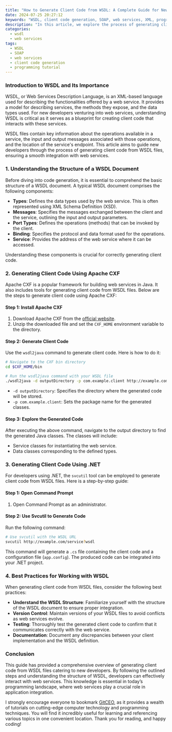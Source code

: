 ```yaml
---
title: "How to Generate Client Code from WSDL: A Complete Guide for New Developers"
date: 2024-07-25 20:27:12
keywords: "WSDL, client code generation, SOAP, web services, XML, programming tutorial, new developers"
description: "In this article, we explore the process of generating client code from WSDL (Web Services Description Language) files. We cover the significance of WSDL in web services, provide a comprehensive step-by-step guide on code generation using various programming languages and tools. Additionally, we explain the key components of WSDL and offer insights into best practices to help new developers understand and effectively utilize WSDL in their projects. This guide serves as a valuable resource for those looking to enhance their web services development skills."
categories:
  - wsdl
  - web services
tags:
  - WSDL
  - SOAP
  - web services
  - client code generation
  - programming tutorial
---
```


### Introduction to WSDL and Its Importance

WSDL, or Web Services Description Language, is an XML-based language used for describing the functionalities offered by a web service. It provides a model for describing services, the methods they expose, and the data types used. For new developers venturing into web services, understanding WSDL is critical as it serves as a blueprint for creating client code that interacts with these services.

WSDL files contain key information about the operations available in a service, the input and output messages associated with those operations, and the location of the service's endpoint. This article aims to guide new developers through the process of generating client code from WSDL files, ensuring a smooth integration with web services.

<!-- more -->

### 1. Understanding the Structure of a WSDL Document

Before diving into code generation, it is essential to comprehend the basic structure of a WSDL document. A typical WSDL document comprises the following components:

- **Types**: Defines the data types used by the web service. This is often represented using XML Schema Definition (XSD).
- **Messages**: Specifies the messages exchanged between the client and the service, outlining the input and output parameters.
- **Port Types**: Defines the operations (methods) that can be invoked by the client.
- **Binding**: Specifies the protocol and data format used for the operations.
- **Service**: Provides the address of the web service where it can be accessed.

Understanding these components is crucial for correctly generating client code.

### 2. Generating Client Code Using Apache CXF

Apache CXF is a popular framework for building web services in Java. It also includes tools for generating client code from WSDL files. Below are the steps to generate client code using Apache CXF:

#### Step 1: Install Apache CXF

1. Download Apache CXF from the [official website](https://cxf.apache.org/).
2. Unzip the downloaded file and set the `CXF_HOME` environment variable to the directory.

#### Step 2: Generate Client Code

Use the `wsdl2java` command to generate client code. Here is how to do it:

```bash
# Navigate to the CXF bin directory
cd $CXF_HOME/bin

# Run the wsdl2java command with your WSDL file
./wsdl2java -d outputDirectory -p com.example.client http://example.com/service?wsdl
```
- `-d outputDirectory`: Specifies the directory where the generated code will be stored.
- `-p com.example.client`: Sets the package name for the generated classes.

#### Step 3: Explore the Generated Code

After executing the above command, navigate to the output directory to find the generated Java classes. The classes will include:
- Service classes for instantiating the web service.
- Data classes corresponding to the defined types.

### 3. Generating Client Code Using .NET

For developers using .NET, the `svcutil` tool can be employed to generate client code from WSDL files. Here is a step-by-step guide:

#### Step 1: Open Command Prompt

1. Open Command Prompt as an administrator.

#### Step 2: Use Svcutil to Generate Code

Run the following command:

```bash
# Use svcutil with the WSDL URL
svcutil http://example.com/service?wsdl
```

This command will generate a `.cs` file containing the client code and a configuration file (`app.config`). The produced code can be integrated into your .NET project.

### 4. Best Practices for Working with WSDL

When generating client code from WSDL files, consider the following best practices:

- **Understand the WSDL Structure**: Familiarize yourself with the structure of the WSDL document to ensure proper integration.
- **Version Control**: Maintain versions of your WSDL files to avoid conflicts as web services evolve.
- **Testing**: Thoroughly test the generated client code to confirm that it communicates correctly with the web service.
- **Documentation**: Document any discrepancies between your client implementation and the WSDL definition.

### Conclusion

This guide has provided a comprehensive overview of generating client code from WSDL files catering to new developers. By following the outlined steps and understanding the structure of WSDL, developers can effectively interact with web services. This knowledge is essential in today’s programming landscape, where web services play a crucial role in application integration. 

I strongly encourage everyone to bookmark [GitCEO](https://gitceo.com), as it provides a wealth of tutorials on cutting-edge computer technology and programming techniques. You will find it incredibly useful for learning and referencing various topics in one convenient location. Thank you for reading, and happy coding!